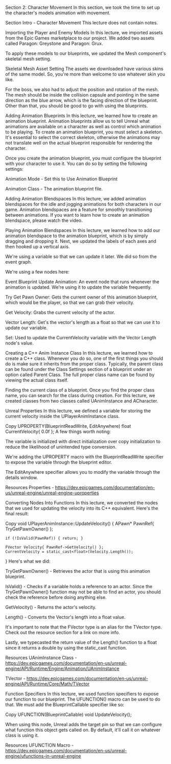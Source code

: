 Section 2: Character Movement
In this section, we took the time to set up the character's models animation with movement.

Section Intro - Character Movement
This lecture does not contain notes.

Importing the Player and Enemy Models
In this lecture, we imported assets from the Epic Games marketplace to our project. We added two assets called Paragon: Greystone and Paragon: Grux. 

To apply these models to our blueprints, we updated the Mesh component's skeletal mesh setting. 


Skeletal Mesh Asset Setting
The assets we downloaded have various skins of the same model. So, you're more than welcome to use whatever skin you like. 

For the boss, we also had to adjust the position and rotation of the mesh. The mesh should  be inside the collision capsule and pointing in the same direction as the blue arrow, which is the facing direction of the blueprint. Other than that, you should be good to go with using the blueprints.

Adding Animation Blueprints
In this lecture, we learned how to create an animation blueprint. Animation blueprints allow us to tell Unreal what animations are available on a character as well as control which animation to be playing. To create an animation blueprint, you must select a skeleton. It's essential to select the correct skeleton, otherwise the animations may not translate well on the actual blueprint responsible for rendering the character.

Once you create the animation blueprint, you must configure the blueprint with your character to use it. You can do so by setting the following settings:

Animation Mode - Set this to Use Animation Blueprint

Animation Class - The animation blueprint file.

Adding Animation Blendspaces
In this lecture, we added animation blendspaces for the idle and jogging animations for both characters in our game. Animation blendspaces are a feature for smoothly transitioning between animations. If you want to learn how to create an animation blendspace, please watch the video. 

Playing Animation Blendspaces
In this lecture, we learned how to add our animation blendspace to the animation blueprint, which is by simply dragging and dropping it. Next, we updated the labels of each axes and then hooked up a vertical axis.


We're using a variable so that we can update it later. We did so from the event graph.


We're using a few nodes here:

Event Blueprint Update Animation: An event node that runs whenever the animation is updated. We're using it to update the variable frequently.

Try Get Pawn Owner: Gets the current owner of this animation blueprint, which would be the player, so that we can grab their velocity.

Get Velocity: Grabs the current velocity of the actor.

Vector Length: Get's the vector's length as a float so that we can use it to update our variable.

Set: Used to update the CurrentVelocity variable with the Vector Length node's value.

Creating a C++ Anim Instance Class
In this lecture, we learned how to create a C++ class. Whenever you do so, one of the first things you should do is make sure it inherits from the proper class. Typically, the parent class can be found under the Class Settings section of a blueprint under an option called Parent Class. The full proper class name can be found by viewing the actual class itself.


Finding the current class of a blueprint.
Once you find the proper class name, you can search for the class during creation. For this lecture, we created classes from two classes called UAnimInstance and ACharacter.

Unreal Properties
In this lecture, we defined a variable for storing the current velocity inside the UPlayerAnimInstance class.

Copy
UPROPERTY(BlueprintReadWrite, EditAnywhere)
float CurrentVelocity{ 0.0f };
A few things worth noting:

The variable is initialized with direct initialization over copy initialization to reduce the likelihood of unintended type conversion.

We're adding the UPROPERTY macro with the BlueprintReadWrite specifier to expose the variable through the blueprint editor.

The EditAnywhere specifier allows you to modify the variable through the details window. 

Resources
Properties - https://dev.epicgames.com/documentation/en-us/unreal-engine/unreal-engine-uproperties

Converting Nodes Into Functions
In this lecture, we converted the nodes that we used for updating the velocity into its C++ equivalent. Here's the final result:

Copy
void UPlayerAnimInstance::UpdateVelocity()
{
	APawn* PawnRef{ TryGetPawnOwner() };

	if (!IsValid(PawnRef)) { return; }

	FVector Velocity{ PawnRef->GetVelocity() };
	CurrentVelocity = static_cast<float>(Velocity.Length());
}
Here's what we did:

TryGetPawnOwner() - Retrieves the actor that is using this animation blueprint.

IsValid() - Checks if a variable holds a reference to an actor. Since the TryGetPawnOwner() function may not be able to find an actor, you should check the reference before doing anything else.

GetVelocity() - Returns the actor's velocity.

Length() - Converts the Vector's length into a float value.

It's important to note that the FVector type is an alias for the TVector type. Check out the resource section for a link on more info.

Lastly, we typecasted the return value of the Length() function to a float since it returns a double by using the static_cast function.

Resources
UAnimInstance Class - https://dev.epicgames.com/documentation/en-us/unreal-engine/API/Runtime/Engine/Animation/UAnimInstance 

TVector - https://dev.epicgames.com/documentation/en-us/unreal-engine/API/Runtime/Core/Math/TVector

Function Specifiers
In this lecture, we used function specifiers to expose our function to our blueprint. The UFUNCTION() macro can be used to do that. We must add the BlueprintCallable specifier like so:

Copy
UFUNCTION(BlueprintCallable)
void UpdateVelocity();

When using this node, Unreal adds the target pin so that we can configure what function this object gets called on. By default, it'll call it on whatever class is using it. 

Resources
UFUNCTION Macro - https://dev.epicgames.com/documentation/en-us/unreal-engine/ufunctions-in-unreal-engine
